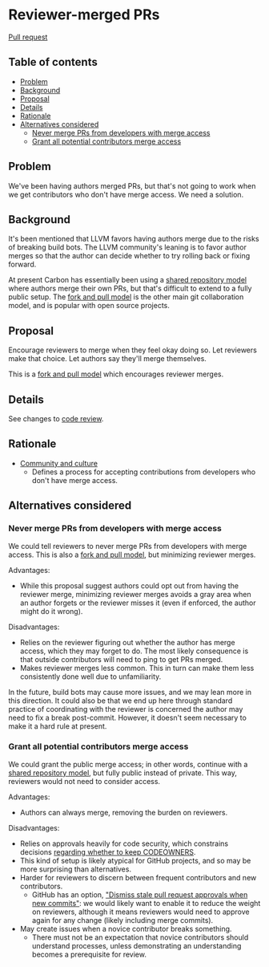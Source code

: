 # Reviewer-merged PRs

<!--
Part of the Carbon Language project, under the Apache License v2.0 with LLVM
Exceptions. See /LICENSE for license information.
SPDX-License-Identifier: Apache-2.0 WITH LLVM-exception
-->

[Pull request](https://github.com/carbon-language/carbon-lang/pull/1190)

<!-- toc -->

## Table of contents

-   [Problem](#problem)
-   [Background](#background)
-   [Proposal](#proposal)
-   [Details](#details)
-   [Rationale](#rationale)
-   [Alternatives considered](#alternatives-considered)
    -   [Never merge PRs from developers with merge access](#never-merge-prs-from-developers-with-merge-access)
    -   [Grant all potential contributors merge access](#grant-all-potential-contributors-merge-access)

<!-- tocstop -->

## Problem

We've been having authors merged PRs, but that's not going to work when we get
contributors who don't have merge access. We need a solution.

## Background

It's been mentioned that LLVM favors having authors merge due to the risks of
breaking build bots. The LLVM community's leaning is to favor author merges so
that the author can decide whether to try rolling back or fixing forward.

At present Carbon has essentially been using a
[shared repository model](https://docs.github.com/en/pull-requests/collaborating-with-pull-requests/getting-started/about-collaborative-development-models#shared-repository-model)
where authors merge their own PRs, but that's difficult to extend to a fully
public setup. The
[fork and pull model](https://docs.github.com/en/pull-requests/collaborating-with-pull-requests/getting-started/about-collaborative-development-models#fork-and-pull-model)
is the other main git collaboration model, and is popular with open source
projects.

## Proposal

Encourage reviewers to merge when they feel okay doing so. Let reviewers make
that choice. Let authors say they'll merge themselves.

This is a
[fork and pull model](https://docs.github.com/en/pull-requests/collaborating-with-pull-requests/getting-started/about-collaborative-development-models#fork-and-pull-model)
which encourages reviewer merges.

## Details

See changes to [code review](/docs/project/code_review.md).

## Rationale

-   [Community and culture](/docs/project/goals.md#community-and-culture)
    -   Defines a process for accepting contributions from developers who don't
        have merge access.

## Alternatives considered

### Never merge PRs from developers with merge access

We could tell reviewers to never merge PRs from developers with merge access.
This is also a
[fork and pull model](https://docs.github.com/en/pull-requests/collaborating-with-pull-requests/getting-started/about-collaborative-development-models#fork-and-pull-model),
but minimizing reviewer merges.

Advantages:

-   While this proposal suggest authors could opt out from having the reviewer
    merge, minimizing reviewer merges avoids a gray area when an author forgets
    or the reviewer misses it (even if enforced, the author might do it wrong).

Disadvantages:

-   Relies on the reviewer figuring out whether the author has merge access,
    which they may forget to do. The most likely consequence is that outside
    contributors will need to ping to get PRs merged.
-   Makes reviewer merges less common. This in turn can make them less
    consistently done well due to unfamiliarity.

In the future, build bots may cause more issues, and we may lean more in this
direction. It could also be that we end up here through standard practice of
coordinating with the reviewer is concerned the author may need to fix a break
post-commit. However, it doesn't seem necessary to make it a hard rule at
present.

### Grant all potential contributors merge access

We could grant the public merge access; in other words, continue with a
[shared repository model](https://docs.github.com/en/pull-requests/collaborating-with-pull-requests/getting-started/about-collaborative-development-models#shared-repository-model),
but fully public instead of private. This way, reviewers would not need to
consider access.

Advantages:

-   Authors can always merge, removing the burden on reviewers.

Disadvantages:

-   Relies on approvals heavily for code security, which constrains decisions
    [regarding whether to keep CODEOWNERS](https://github.com/carbon-language/carbon-lang/issues/413).
-   This kind of setup is likely atypical for GitHub projects, and so may be
    more surprising than alternatives.
-   Harder for reviewers to discern between frequent contributors and new
    contributors.
    -   GitHub has an option,
        ["Dismiss stale pull request approvals when new commits"](https://docs.github.com/en/repositories/configuring-branches-and-merges-in-your-repository/defining-the-mergeability-of-pull-requests/managing-a-branch-protection-rule):
        we would likely want to enable it to reduce the weight on reviewers,
        although it means reviewers would need to approve again for any change
        (likely including merge commits).
-   May create issues when a novice contributor breaks something.
    -   There must not be an expectation that novice contributors should
        understand processes, unless demonstrating an understanding becomes a
        prerequisite for review.
